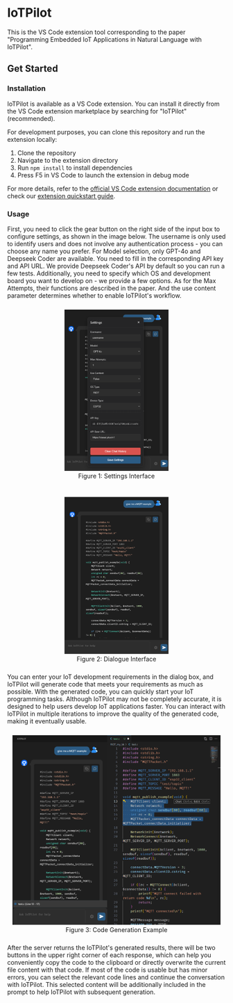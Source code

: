 # IoTPilot

This is the VS Code extension tool corresponding to the paper "Programming Embedded IoT Applications in Natural Language with IoTPilot".

## Get Started

### Installation
IoTPilot is available as a VS Code extension. You can install it directly from the VS Code extension marketplace by searching for "IoTPilot" (recommended). 

For development purposes, you can clone this repository and run the extension locally:
1. Clone the repository
2. Navigate to the extension directory
3. Run `npm install` to install dependencies
4. Press F5 in VS Code to launch the extension in debug mode

For more details, refer to the [official VS Code extension documentation](https://code.visualstudio.com/api/get-started/your-first-extension) or check our [extension quickstart guide](vscode_extension/vsc-extension-quickstart.md).

### Usage

First, you need to click the gear button on the right side of the input box to configure settings, as shown in the image below. The username is only used to identify users and does not involve any authentication process - you can choose any name you prefer. For Model selection, only GPT-4o and Deepseek Coder are available. You need to fill in the corresponding API key and API URL. We provide Deepseek Coder's API by default so you can run a few tests. Additionally, you need to specify which OS and development board you want to develop on - we provide a few options. As for the Max Attempts, their functions are described in the paper. And the use content parameter determines whether to enable IoTPilot's workflow.

<div style="display: flex; justify-content: center; align-items: flex-end; gap: 20px; flex-wrap: wrap;">
  <figure style="text-align: center; margin: 10px;">
    <img src="images/setting.png" alt="Figure 1" style="max-width: 240px;" />
    <figcaption>Figure 1: Settings Interface</figcaption>
  </figure>
  <figure style="text-align: center; margin: 10px;">
    <img src="images/dialogue.png" alt="Figure 2" style="max-width: 240px;" />
    <figcaption>Figure 2: Dialogue Interface</figcaption>
  </figure>
</div>

You can enter your IoT development requirements in the dialog box, and IoTPilot will generate code that meets your requirements as much as possible.
With the generated code, you can quickly start your IoT programming tasks. Although IoTPilot may not be completely accurate, it is designed to help users develop IoT applications faster. You can interact with IoTPilot in multiple iterations to improve the quality of the generated code, making it eventually usable.

<div style="display: flex; justify-content: center; align-items: flex-end; gap: 20px; flex-wrap: wrap;">
  <figure style="text-align: center; margin: 10px;">
    <img src="images/4.png" alt="Figure 3" style="max-width: 480px;" />
    <figcaption>Figure 3: Code Generation Example</figcaption>
  </figure>
</div>


After the server returns the IoTPilot's generated results, there will be two buttons in the upper right corner of each response, which can help you conveniently copy the code to the clipboard or directly overwrite the current file content with that code.
If most of the code is usable but has minor errors, you can select the relevant code lines and continue the conversation with IoTPilot. This selected content will be additionally included in the prompt to help IoTPilot with subsequent generation.

